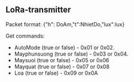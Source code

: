 ## LoRa-transmitter
Packet format:
{"h": DoAm,"t":NhietDo,"lux":lux}

Get commands:
* AutoMode (true or false) - 0x01 or 0x02.
* Mayphunsuong (true or false) - 0x03 or 0x04.
* Maysuoi (true or false) - 0x05 or 0x06
* Mayquat (true or false) - 0x07 or 0x08
* Loa (true or false) - 0x09 or 0x0A
